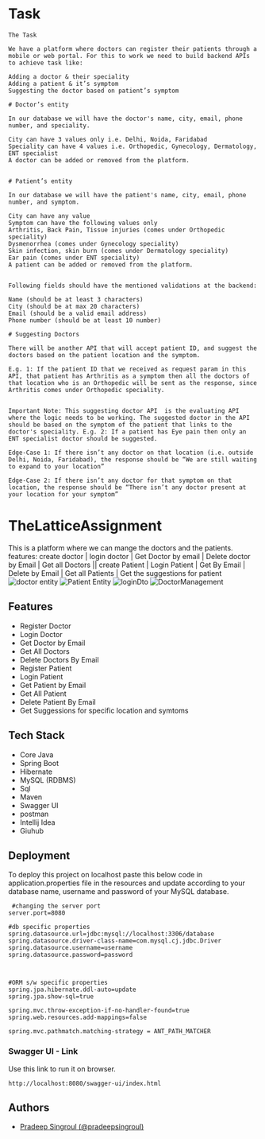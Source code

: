 # Task
```
The Task

We have a platform where doctors can register their patients through a mobile or web portal. For this to work we need to build backend APIs to achieve task like:

Adding a doctor & their speciality
Adding a patient & it’s symptom
Suggesting the doctor based on patient’s symptom

# Doctor’s entity

In our database we will have the doctor's name, city, email, phone number, and speciality.

City can have 3 values only i.e. Delhi, Noida, Faridabad
Speciality can have 4 values i.e. Orthopedic, Gynecology, Dermatology, ENT specialist
A doctor can be added or removed from the platform.


# Patient’s entity

In our database we will have the patient's name, city, email, phone number, and symptom.

City can have any value
Symptom can have the following values only
Arthritis, Back Pain, Tissue injuries (comes under Orthopedic speciality)
Dysmenorrhea (comes under Gynecology speciality)
Skin infection, skin burn (comes under Dermatology speciality)
Ear pain (comes under ENT speciality)
A patient can be added or removed from the platform.


Following fields should have the mentioned validations at the backend:

Name (should be at least 3 characters)
City (should be at max 20 characters)
Email (should be a valid email address)
Phone number (should be at least 10 number)

# Suggesting Doctors

There will be another API that will accept patient ID, and suggest the doctors based on the patient location and the symptom.

E.g. 1: If the patient ID that we received as request param in this API, that patient has Arthritis as a symptom then all the doctors of that location who is an Orthopedic will be sent as the response, since Arthritis comes under Orthopedic speciality.


Important Note: This suggesting doctor API  is the evaluating API where the logic needs to be working. The suggested doctor in the API should be based on the symptom of the patient that links to the doctor's speciality. E.g. 2: If a patient has Eye pain then only an ENT specialist doctor should be suggested.

Edge-Case 1: If there isn’t any doctor on that location (i.e. outside Delhi, Noida, Faridabad), the response should be “We are still waiting to expand to your location”

Edge-Case 2: If there isn’t any doctor for that symptom on that location, the response should be “There isn’t any doctor present at your location for your symptom”
```

# TheLatticeAssignment
This is a platform where we can mange the doctors and the patients. features: create doctor | login doctor | Get Doctor by email | Delete doctor by Email | Get all Doctors || create Patient | Login Patient | Get By Email | Delete by Email | Get all Patients | Get the suggestions for patient
![doctor entity](https://github.com/pradeepsingroul/TheLatticeAssignment/assets/104360276/66a63259-73fe-4936-aa86-c18b030d7704)
![Patient Entity](https://github.com/pradeepsingroul/TheLatticeAssignment/assets/104360276/94976d1e-0b63-4d23-a2b0-cbf58a8696e3)
![loginDto](https://github.com/pradeepsingroul/TheLatticeAssignment/assets/104360276/a5f34aa6-b811-4727-ab38-e57d30dc3f5c)
![DoctorManagement](https://github.com/pradeepsingroul/TheLatticeAssignment/assets/104360276/ba4dd39c-6bcd-4f27-b035-2a1bccfa81fb)

## Features
- Register Doctor
- Login Doctor
- Get Doctor by Email
- Get All Doctors
- Delete Doctors By Email
- Register Patient
- Login Patient
- Get Patient by Email
- Get All Patient
- Delete Patient By Email
- Get Suggessions for specific location and symtoms

## Tech Stack
- Core Java
- Spring Boot
- Hibernate
- MySQL (RDBMS)
- Sql
- Maven
- Swagger UI
- postman
- Intellij Idea
- Giuhub
## Deployment

To deploy this project on localhost paste this below code in application.properties file in the 
resources and update according to your database name, username and password of your MySQL database.

```properties
 #changing the server port
server.port=8080

#db specific properties
spring.datasource.url=jdbc:mysql://localhost:3306/database
spring.datasource.driver-class-name=com.mysql.cj.jdbc.Driver
spring.datasource.username=username
spring.datasource.password=password



#ORM s/w specific properties
spring.jpa.hibernate.ddl-auto=update
spring.jpa.show-sql=true

spring.mvc.throw-exception-if-no-handler-found=true
spring.web.resources.add-mappings=false

spring.mvc.pathmatch.matching-strategy = ANT_PATH_MATCHER
```

### Swagger UI - Link

Use this link to run it on browser.
```swagger
http://localhost:8080/swagger-ui/index.html
```

## Authors

- [Pradeep Singroul (@pradeepsingroul) ](https://github.com/pradeepsingroul)
